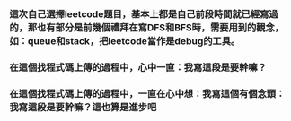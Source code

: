 ###  這次自己選擇leetcode題目，基本上都是自己前段時間就已經寫過的，那也有部分是前幾個禮拜在寫DFS和BFS時，需要用到的觀念，如：queue和stack，把leetcode當作是debug的工具。
###  在這個找程式碼上傳的過程中，心中一直：我寫這段是要幹嘛？
###  在這個找程式碼上傳的過程中，一直在心中想：我寫這個有個念頭：我寫這段是要幹嘛？這也算是進步吧

